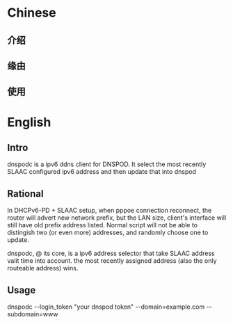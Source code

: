 
# Chinese

## 介绍

## 缘由

## 使用


# English

## Intro

dnspodc is a ipv6 ddns client for DNSPOD. It select the most recently SLAAC
configured ipv6 address and then update that into dnspod

## Rational

In DHCPv6-PD + SLAAC setup, when pppoe connection reconnect, the router will
advert new network prefix, but the LAN size, client's interface will still
have old prefix address listed. Normal script will not be able to distingish
two (or even more) addresses, and randomly choose one
to update.

dnspodc, @ its core, is a ipv6 address selector that take SLAAC address valit
time into account. the most recently assigned address (also the only routeable
address) wins.

## Usage

dnspodc --login_token "your dnspod token" --domain=example.com --subdomain=www

